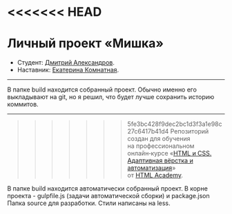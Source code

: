 <<<<<<< HEAD
=======
# Личный проект «Мишка» 

* Студент: [Дмитрий Александров](https://up.htmlacademy.ru/adaptive/22/user/1666943).
* Наставник: [Екатерина Комнатная](https://up.htmlacademy.ru/htmlcss/30/user/215761).

---

В папке build находится собранный проект. Обычно именно его выкладывают на git, но я решил, что будет лучше сохранить историю коммитов.

---


>>>>>>> 5fe3bc428f9dec2bc1d3f3a1e98c27c6417b41d4
Репозиторий создан для обучения на профессиональном онлайн‑курсе «[HTML и CSS. Адаптивная вёрстка и автоматизация](https://htmlacademy.ru/intensive/adaptive)» от [HTML Academy](https://htmlacademy.ru).

В папке build находится автоматически собранный проект. 
В корне проекта - gulpfile.js (задачи автоматической сборки) и package.json 
Папка source для разработки. Стили написаны на less.
